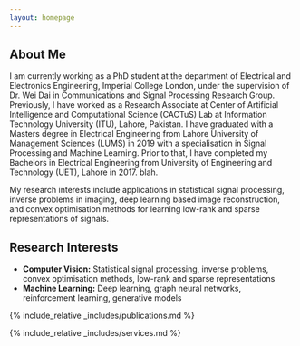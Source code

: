 ```yaml
---
layout: homepage
---
```


## About Me

I am currently working as a PhD student at the department of Electrical and Electronics Engineering, Imperial College London, under the supervision of Dr. Wei Dai in Communications and Signal Processing Research Group. Previously, I have worked as a Research Associate at Center of Artificial Intelligence and Computational Science (CACTuS) Lab at Information Technology University (ITU), Lahore, Pakistan. I have graduated with a Masters degree in Electrical Engineering from Lahore University of Management Sciences (LUMS) in 2019 with a specialisation in Signal Processing and Machine Learning. Prior to that, I have completed my Bachelors in Electrical Engineering from University of Engineering and Technology (UET), Lahore in 2017. blah.

My research interests include applications in statistical signal processing, inverse problems in imaging, deep learning based image reconstruction, and convex optimisation methods for learning low-rank and sparse representations of signals.

## Research Interests

- **Computer Vision:** Statistical signal processing, inverse problems, convex optimisation methods, low-rank and sparse representations
- **Machine Learning:** Deep learning, graph neural networks, reinforcement learning, generative models

<!---
## News

- **[Feb. 2020]** Our paper about incremental learning is accepted to CVPR 2020.
- **[Feb. 2020]** We will host the ACM Multimedia Asia 2020 conference in Singapore!
- **[Sept. 2019]** Our paper about few-shot learning is accepted to NeurIPS 2019.
- **[Mar. 2019]** Our paper about few-shot learning is accepted to CVPR 2019.
-->
{% include_relative _includes/publications.md %}

{% include_relative _includes/services.md %}
